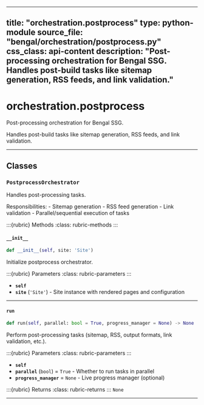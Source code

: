 
---
title: "orchestration.postprocess"
type: python-module
source_file: "bengal/orchestration/postprocess.py"
css_class: api-content
description: "Post-processing orchestration for Bengal SSG.  Handles post-build tasks like sitemap generation, RSS feeds, and link validation."
---

# orchestration.postprocess

Post-processing orchestration for Bengal SSG.

Handles post-build tasks like sitemap generation, RSS feeds, and link validation.

---

## Classes

### `PostprocessOrchestrator`


Handles post-processing tasks.

Responsibilities:
    - Sitemap generation
    - RSS feed generation
    - Link validation
    - Parallel/sequential execution of tasks




:::{rubric} Methods
:class: rubric-methods
:::
#### `__init__`
```python
def __init__(self, site: 'Site')
```

Initialize postprocess orchestrator.



:::{rubric} Parameters
:class: rubric-parameters
:::
- **`self`**
- **`site`** (`'Site'`) - Site instance with rendered pages and configuration





---
#### `run`
```python
def run(self, parallel: bool = True, progress_manager = None) -> None
```

Perform post-processing tasks (sitemap, RSS, output formats, link validation, etc.).



:::{rubric} Parameters
:class: rubric-parameters
:::
- **`self`**
- **`parallel`** (`bool`) = `True` - Whether to run tasks in parallel
- **`progress_manager`** = `None` - Live progress manager (optional)

:::{rubric} Returns
:class: rubric-returns
:::
`None`




---
